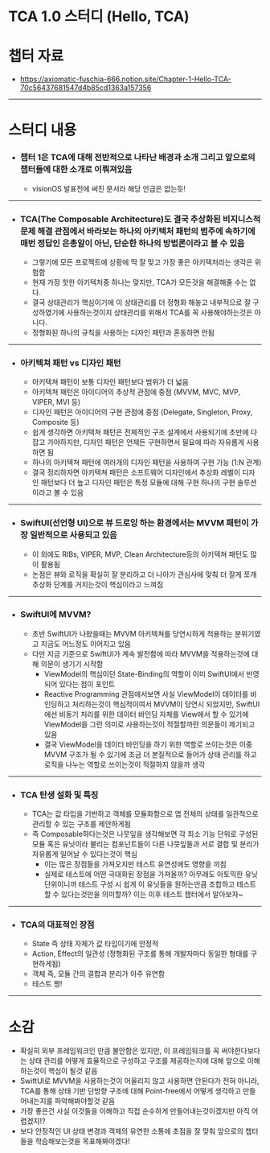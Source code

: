 # TCA 1.0 스터디 (Hello, TCA)
# 챕터 자료
- https://axiomatic-fuschia-666.notion.site/Chapter-1-Hello-TCA-70c56437681547d4b85cd1363a157356
***
#  스터디 내용
- ### 챕터 1은 TCA에 대해 전반적으로 나타난 배경과 소개 그리고 앞으로의 챕터들에 대한 소개로 이뤄져있음
  - visionOS 발표전에 써진 문서라 해당 언급은 없는듯!
***
- ### TCA(The Composable Architecture)도 결국 추상화된 비지니스적 문제 해결 관점에서 바라보는 하나의 아키텍처 패턴의 범주에 속하기에 매번 정답인 은총알이 아닌, 단순한 하나의 방법론이라고 볼 수 있음
  - 그렇기에 모든 프로젝트에 상황에 딱 잘 맞고 가장 좋은 아키텍처라는 생각은 위험함
  - 현재 가장 핫한 아키텍처중 하나는 맞지만, TCA가 모든것을 해결해줄 수는 없다.
  - 결국 상태관리가 핵심이기에 이 상태관리를 더 정형화 해놓고 내부적으로 잘 구성하였기에 사용하는것이지 상태관리를 위해서 TCA를 꼭 사용해야하는것은 아니다.
  - 정형화된 하나의 규칙을 사용하는 디자인 패턴과 혼동하면 안됨
***
- ### 아키텍쳐 패턴 vs 디자인 패턴
  - 아키텍쳐 패턴이 보통 디자인 패턴보다 범위가 더 넓음
  - 아키텍쳐 패턴은 아이디어의 추상적 관점에 중점 (MVVM, MVC, MVP, VIPER, MVI 등)
  - 디자인 패턴은 아이디어의 구현 관점에 중점 (Delegate, Singleton, Proxy, Composite 등)
  - 쉽게 생각하면 아키텍쳐 패턴은 전체적인 구조 설계에서 사용되기에 초반에 다잡고 가야하지만, 디자인 패턴은 언제든 구현하면서 필요에 따라 자유롭게 사용하면 됨
  - 하나의 아키텍쳐 패턴에 여러개의 디자인 패턴을 사용하여 구현 가능 (1:N 관계)
  - 결국 정리하자면 아키텍쳐 패턴은 소프트웨어 디자인에서 추상화 레벨이 디자인 패턴보다 더 높고 디자인 패턴은 특정 모듈에 대해 구현 하나의 구현 솔루션이라고 볼 수 있음
***
- ### SwiftUI(선언형 UI)으로 뷰 드로잉 하는 환경에서는 MVVM 패턴이 가장 일반적으로 사용되고 있음
  - 이 외에도 RIBs, VIPER, MVP, Clean Architecture등의 아키텍쳐 패턴도 많이 활용됨
  - 논점은 뷰와 로직을 확실히 잘 분리하고 더 나아가 관심사에 맞춰 더 잘게 쪼개 추상화 단계를 거치는것이 핵심이라고 느껴짐
***
- ### SwiftUI에 MVVM?
  - 초반 SwiftUI가 나왔을때는 MVVM 아키텍쳐를 당연시하게 적용하는 분위기였고 지금도 어느정도 이어지고 있음
  - 다만 지금 기준으로 SwiftUI가 계속 발전함에 따라 MVVM을 적용하는것에 대해 의문이 생기기 시작함
    - ViewModel의 핵심이던 State-Binding의 역할이 이미 SwiftUI에서 반영되어 있다는 점이 포인트
    - Reactive Programming 관점에서보면 사실 ViewModel이 데이터를 바인딩하고 처리하는것이 핵심적이여서 MVVM이 당연시 되었지만, SwiftUI에선 비동기 처리를 위한 데이터 바인딩 자체를 View에서 할 수 있기에 ViewModel을 그런 의미로 사용하는것이 적절할까란 의문들이 제기되고 있음
    - 결국 ViewModel을 데이터 바인딩을 하기 위한 역할로 쓰이는것은 이중 MVVM 구조가 될 수 있기에 조금 더 본질적으로 들어가 상태 관리를 하고 로직을 나누는 역할로 쓰이는것이 적절하지 않을까 생각
***
- ### TCA 탄생 설화 및 특징
  - TCA는 값 타입을 기반하고 객체를 모듈화함으로 앱 전체의 상태를 일관적으로 관리할 수 있는 구조를 제안하게됨
  - 즉 Composable하다는것은 나뭇잎을 생각해보면 각 최소 기능 단위로 구성된 모듈 혹은 유닛이라 불리는 컴포넌트들이 다른 나뭇잎들과 서로 결합 및 분리가 자유롭게 일어날 수 있다는것이 핵심
    - 이는 많은 장점들을 가져오지만 테스트 유연성에도 영향을 끼침
    - 실제로 테스트에 어떤 극대화된 장점을 가져올까? 아무래도 아토믹한 유닛 단위이니까 테스트 구성 시 쉽게 이 유닛들을 원하는만큼 조합하고 테스트할 수 있다는것만을 의미할까? 이는 이후 테스트 챕터에서 알아보자~
***
- ### TCA의 대표적인 장점
  - State 즉 상태 자체가 값 타입이기에 안정적
  - Action, Effect의 일관성 (정형화된 구조를 통해 개발자마다 동일한 형태를 구현하게됨)
  - 객체 즉, 모듈 간의 결합과 분리가 아주 유연함
  - 테스트 짱!
***
# 소감
- 확실히 외부 프레임워크인 만큼 불안함은 있지만, 이 프레임워크를 꼭 써야한다보다는 상태 관리를 어떻게 효율적으로 구성하고 구조를 제공하는지에 대해 앞으로 이해하는것이 핵심이 될것 같음
- SwiftUI로 MVVM을 사용하는것이 어울리지 않고 사용하면 안된다가 전혀 아니라, TCA를 통해 상태 기반 단방향 구조에 대해 Point-free에서 어떻게 생각하고 만들어내는지를 파악해봐야할것 같음
- 가장 좋은건 사실 이것들을 이해하고 직접 순수하게 만들어내는것이겠지만 아직 어렵겠지!?
- 보다 안정적인 UI 상태 변경과 객체의 유연한 소통에 초점을 잘 맞춰 앞으로의 챕터들을 학습해보는것을 목표해봐야겠다!
